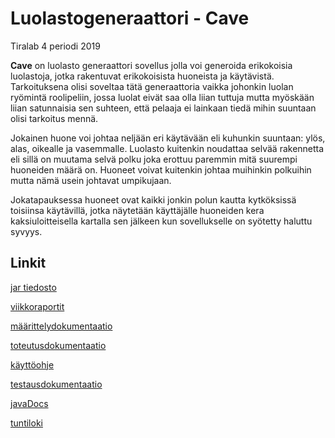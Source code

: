 # Luolastogeneraattori - Cave
Tiralab 4 periodi 2019

**Cave** on luolasto generaattori sovellus jolla voi generoida erikokoisia luolastoja, jotka rakentuvat erikokoisista huoneista ja käytävistä. Tarkoituksena olisi soveltaa tätä generaattoria vaikka johonkin luolan ryömintä roolipeliin, jossa luolat eivät saa olla liian tuttuja mutta myöskään liian satunnaisia sen suhteen, että pelaaja ei lainkaan tiedä mihin suuntaan olisi tarkoitus mennä.

Jokainen huone voi johtaa neljään eri käytävään eli kuhunkin suuntaan: ylös, alas, oikealle ja vasemmalle. Luolasto kuitenkin noudattaa selvää rakennetta eli sillä on muutama selvä polku joka erottuu paremmin mitä suurempi huoneiden määrä on.
Huoneet voivat kuitenkin johtaa muihinkin polkuihin mutta nämä usein johtavat umpikujaan.

Jokatapauksessa huoneet ovat kaikki jonkin polun kautta kytköksissä toisiinsa käytävillä, jotka näytetään käyttäjälle huoneiden kera kaksiuloitteisella kartalla sen jälkeen kun sovellukselle on syötetty haluttu syvyys.

## Linkit

[jar tiedosto](https://github.com/Radiant92/tiraLab-Luolasto/releases/tag/v1.0)

[viikkoraportit](dokumentaatio/viikkoraportit)

[määrittelydokumentaatio](dokumentaatio/määrittely.md)

[toteutusdokumentaatio](dokumentaatio/toteutus.md)

[käyttöohje](dokumentaatio/käyttöohje.md)

[testausdokumentaatio](dokumentaatio/testaus.md)

[javaDocs](docs/javadoc)

[tuntiloki](dokumentaatio/tuntilogi.md)
